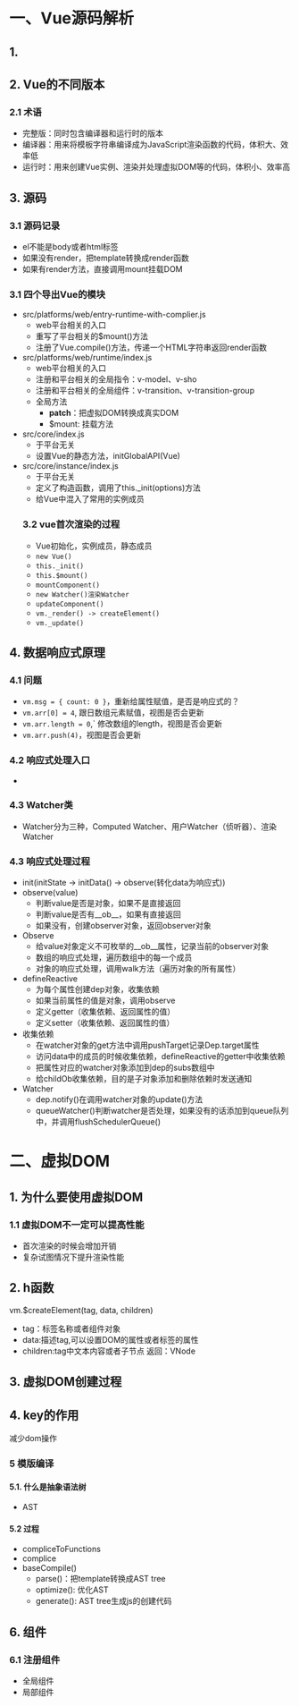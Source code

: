# 一、Vue源码解析
## 1.
## 2. Vue的不同版本
### 2.1 术语
- 完整版：同时包含编译器和运行时的版本
- 编译器：用来将模板字符串编译成为JavaScript渲染函数的代码，体积大、效率低
- 运行时：用来创建Vue实例、渲染并处理虚拟DOM等的代码，体积小、效率高
## 3. 源码
### 3.1 源码记录
- el不能是body或者html标签
- 如果没有render，把template转换成render函数
- 如果有render方法，直接调用mount挂载DOM
### 3.1 四个导出Vue的模块
- src/platforms/web/entry-runtime-with-complier.js
  - web平台相关的入口
  - 重写了平台相关的$mount()方法
  - 注册了Vue.compile()方法，传递一个HTML字符串返回render函数
- src/platforms/web/runtime/index.js
  - web平台相关的入口
  - 注册和平台相关的全局指令：v-model、v-sho
  - 注册和平台相关的全局组件：v-transition、v-transition-group
  - 全局方法
    - __patch__：把虚拟DOM转换成真实DOM
    - $mount: 挂载方法
- src/core/index.js
  - 于平台无关
  - 设置Vue的静态方法，initGlobalAPI(Vue)
- src/core/instance/index.js
  - 于平台无关
  - 定义了构造函数，调用了this._init(options)方法
  - 给Vue中混入了常用的实例成员
  ### 3.2 vue首次渲染的过程
  - Vue初始化，实例成员，静态成员
  - `new Vue()`
  - `this._init()`
  - `this.$mount()`
  - `mountComponent()`
  - `new Watcher()渲染Watcher`
  - `updateComponent()`
  - `vm._render() -> createElement()`
  - `vm._update()`

## 4. 数据响应式原理
### 4.1 问题
- `vm.msg = { count: 0 }`，重新给属性赋值，是否是响应式的？
- `vm.arr[0] = 4`, 跟日数组元素赋值，视图是否会更新
- `vm.arr.length = 0`,` 修改数组的length，视图是否会更新
- `vm.arr.push(4)`，视图是否会更新
### 4.2 响应式处理入口
-
### 4.3 Watcher类
- Watcher分为三种，Computed Watcher、用户Watcher（侦听器）、渲染Watcher
### 4.3 响应式处理过程
- init(initState -> initData() -> observe(转化data为响应式))
- observe(value)
  - 判断value是否是对象，如果不是直接返回
  - 判断value是否有__ob__，如果有直接返回
  - 如果没有，创建observer对象，返回observer对象
- Observe
  - 给value对象定义不可枚举的__ob__属性，记录当前的observer对象
  - 数组的响应式处理，遍历数组中的每一个成员
  - 对象的响应式处理，调用walk方法（遍历对象的所有属性）
- defineReactive
  - 为每个属性创建dep对象，收集依赖
  - 如果当前属性的值是对象，调用observe
  - 定义getter（收集依赖、返回属性的值）
  - 定义setter（收集依赖、返回属性的值）
- 收集依赖
  - 在watcher对象的get方法中调用pushTarget记录Dep.target属性
  - 访问data中的成员的时候收集依赖，defineReactive的getter中收集依赖
  - 把属性对应的watcher对象添加到dep的subs数组中
  - 给childOb收集依赖，目的是子对象添加和删除依赖时发送通知
- Watcher
  - dep.notify()在调用watcher对象的update()方法
  - queueWatcher()判断watcher是否处理，如果没有的话添加到queue队列中，并调用flushSchedulerQueue()

# 二、虚拟DOM
## 1. 为什么要使用虚拟DOM
### 1.1 虚拟DOM不一定可以提高性能
- 首次渲染的时候会增加开销
- 复杂试图情况下提升渲染性能
## 2. h函数
vm.$createElement(tag, data, children)
- tag：标签名称或者组件对象
- data:描述tag,可以设置DOM的属性或者标签的属性
- children:tag中文本内容或者子节点
返回：VNode
## 3. 虚拟DOM创建过程

## 4. key的作用
减少dom操作

### 5 模版编译
#### 5.1. 什么是抽象语法树
- AST

#### 5.2 过程
- compliceToFunctions
- complice
- baseCompile()
  - parse()：把template转换成AST tree
  - optimize(): 优化AST
  - generate(): AST tree生成js的创建代码
## 6. 组件
### 6.1 注册组件
- 全局组件
- 局部组件